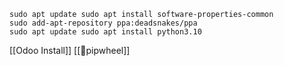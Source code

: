 ```
sudo apt update sudo apt install software-properties-common 
sudo add-apt-repository ppa:deadsnakes/ppa 
sudo apt update sudo apt install python3.10
```

[[Odoo Install]]
[[🐍pipwheel]]